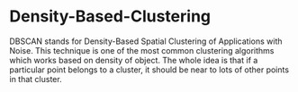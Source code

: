 # Density-Based-Clustering
DBSCAN stands for Density-Based Spatial Clustering of Applications with Noise. This technique is one of the most common clustering algorithms which works based on density of object. The whole idea is that if a particular point belongs to a cluster, it should be near to lots of other points in that cluster.
